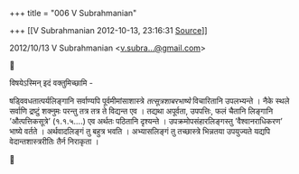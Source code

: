 +++
title = "006 V Subrahmanian"

+++
[[V Subrahmanian	2012-10-13, 23:16:31 [Source](https://groups.google.com/g/bvparishat/c/9EOC5YkqKb0)]]



  
  

2012/10/13 V Subrahmanian \<[v.subra...@gmail.com]()\>



  
विषयेऽस्मिन् इदं वक्तुमिच्छामि -  
  
षड्विवधतात्पर्यलिङ्गानि सर्वाण्यपि पूर्वमीमांसाशास्त्रे *तत्सूत्रशाबरभाष्ये* विचारितानि उपलभ्यन्ते । नैके स्थले सर्वाणि द्रष्टुं शक्नुमः परन्तु तत्र तत्र ते विद्यन्त एव । तद्यथा अपूर्वता, उपपत्तिः, फलं चैतानि लिङ्गानि ’औत्पत्तिकसूत्रे’ (१.१.५....) एव अर्थतः पठितानि दृश्यन्ते । उपक्रमोपसंहारलिङ्गस्तु ’वैश्वानराधिकरण’ भाष्ये वर्तते । अर्थवादलिङ्गं तु बहुत्र भवति । अभ्यासलिङ्गं तु तच्छास्त्रे भिन्नतया उपयुज्यते यद्यपि वेदान्तशास्त्ररीतिः तैर्न निराकृता ।  



